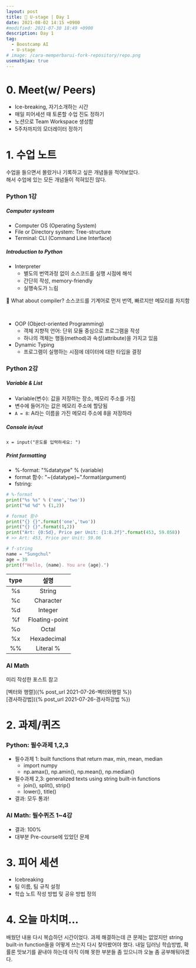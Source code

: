 ```yaml
---
layout: post
title: 📔 U-stage | Day 1
date: 2021-08-02 14:15 +0900
#modified: 2021-07-30 18:49 +0900
description: Day 1
tag:
  - Boostcamp AI
  - U-stage
# image: /cara-memperbarui-fork-repository/repo.png
usemathjax: true
---
```

# 0. Meet(w/ Peers)

* Ice-breaking, 자기소개하는 시간 
* 매일 피어세션 때 토론할 수업 진도 정하기
* 노션으로 Team Workspace 생성함
* 5주차까지의 모더레이터 정하기

# 1. 수업 노트

수업을 들으면서 몰랐거나 기록하고 싶은 개념들을 적어보았다.
<br/>
해서 수업에 있는 모든 개념들이 적혀있진 않다.

### Python 1강

##### Computer systeam
* Computer OS (Operating System)
* File or Directory system: Tree-structure
* Terminal: CLI (Command Line Interface)

##### Introduction to Python
* Interpreter
    * 별도의 번역과정 없이 소스코드를 실행 시점에 해석
    * 간단히 작성, memory-friendly
    * 실행속도가 느림

🎈 What about compiler? 소스코드를 기계어로 먼저 번역, 빠르지만 메모리를 차지함 

<br/>

* OOP (Object-oriented Programming)
    * 객체 지향적 언어: 단위 모듈 중심으로 프로그램을 작성
    * 하나의 객체는 행동(method)과 속성(attribute)을 가지고 있음
* Dynamic Typing
    * 프로그램이 실행하는 시점에 데이터에 대한 타입을 결정

### Python 2강

##### Variable & List
* Variable(변수): 값을 저장하는 장소, 메모리 주소를 가짐
* 변수에 들어가는 값은 메모리 주소에 할당됨
* `A = 8`: A라는 이름을 가진 메모리 주소에 8을 저장하라

##### Console in/out
    x = input("온도를 입력하세요: ")

##### Print formatting

* %-format: "%datatype" % (variable)
* format 함수: "~{datatype}~".format(argument)
* fstring: 

```py
# %-format
print("%s %s" % ('one','two'))
print("%d %d" % (1,2))

# format 함수
print("{} {}".format('one','two'))
print("{} {}".format(1,2))
print("Art: {0:5d}, Price per Unit: {1:8.2f}".format(453, 59.058))
# >> Art: 453, Price per Unit: 59.06

# f-string
name = "Sungchul"
age = 39
print(f"Hello, {name}. You are {age}.")
```

|**type**|**설명**|
|:-----:|:------:|
|%s|String|
|%c|Character|
|%d|Integer|
|%f|Floating-point|
|%o|Octal|
|%x|Hexadecimal|
|%%|Literal %|


### AI Math

미리 작성한 포스트 참고

[벡터와 행렬]({% post_url 2021-07-26-벡터와행렬 %})
<br/>
[경사하강법]({% post_url 2021-07-26-경사하강법 %})

# 2. 과제/퀴즈

### Python: 필수과제 1,2,3
* 필수과제 1: built functions that return max, min, mean, median
    * import numpy
    * np.amax(), np.amin(), np.mean(), np.median()
* 필수과제 2,3: generalized texts using string built-in functions
    * join(), split(), strip()
    * lower(), title()
* 결과: 모두 통과!

### AI Math: 필수퀴즈 1~4강
* 결과: 100%
* 대부분 Pre-course에 있었던 문제

# 3. 피어 세션
- Icebreaking
- 팀 이름, 팀 규칙 설정
- 학습 노트 작성 방법 및 공유 방법 정의

# 4. 오늘 마치며...

배웠던 내용 다시 복습하던 시간이었다. 과제 해결하는데 큰 문제는 없었지만 string built-in function들을 어떻게 쓰는지 다시 찾아봤어야 했다. 내일 딥러닝 학습방법, 확률론 맛보기를 끝내야 하는데 아직 이해 못한 부분들 좀 있으니까 오늘 좀 공부해둬야겠다. 
